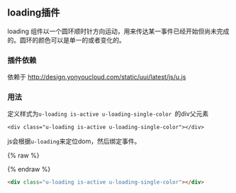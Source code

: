 ## loading插件

loading 组件以一个圆环顺时针方向运动，用来传达某一事件已经开始但尚未完成的。圆环的颜色可以是单一的或者变化的。

### 插件依赖


依赖于 http://design.yonyoucloud.com/static/uui/latest/js/u.js


### 用法

定义样式为`u-loading is-active u-loading-single-color `的div父元素

```
<div class="u-loading is-active u-loading-single-color"></div>

```

js会根据`u-loading`来定位dom，然后绑定事件。



{% raw %}
<div class="example-content"><div class="u-loading is-active u-loading-single-color"></div></div>



{% endraw %}
``` html
<div class="u-loading is-active u-loading-single-color"></div>
```


